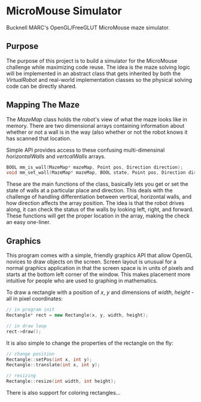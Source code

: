 MicroMouse Simulator
====================

Bucknell MARC's OpenGL/FreeGLUT MicroMouse maze simulator.

Purpose
-------
The purpose of this project is to build a simulator for the MicroMouse challenge while maximizing code reuse.  The idea is the maze solving logic will be implemented in an abstract class that gets inherited by both the *VirtualRobot* and real-world implementation classes so the physical solving code can be directly shared.

Mapping The Maze
----------------
The *MazeMap* class holds the robot's view of what the maze looks like in memory.  There are two dimensional arrays containing information about whether or not a wall is in the way (also whether or not the robot knows it has scanned that location.

Simple API provides access to these confusing multi-dimensinal *horizontalWalls* and *vertcalWalls* arrays.

```C
BOOL mm_is_wall(MazeMap* mazeMap, Point pos, Direction direction);
void mm_set_wall(MazeMap* mazeMap, BOOL state, Point pos, Direction direction);
```

These are the main functions of the class, basically lets you get or set the state of walls at a particular place and direction.  This deals with the challenge of handling differentiation between vertical, horizontal walls, and how direction affects the array position.  The idea is that the robot drives along, it can check the status of the walls by looking left, right, and forward.  These functions will get the proper location in the array, making the check an easy one-liner.

Graphics
--------
This program comes with a simple, friendly graphics API that allow OpenGL novices to draw objects on the screen.  Screen layout is unusual for a normal graphics application in that the screen space is in units of pixels and starts at the bottom left corner of the window.  This makes placement more intuitive for people who are used to graphing in mathematics.

To draw a rectangle with a position of *x*, *y* and dimensions of *width*, *height* - all in pixel coordinates:

```c++
// in program init
Rectangle* rect = new Rectangle(x, y, width, height);

// in draw loop
rect->draw();
```

It is also simple to change the properties of the rectangle on the fly:

```c++
// change position
Rectangle::setPos(int x, int y);
Rectangle::translate(int x, int y);

// resizing
Rectangle::resize(int width, int height);
```

There is also support for coloring rectangles...
